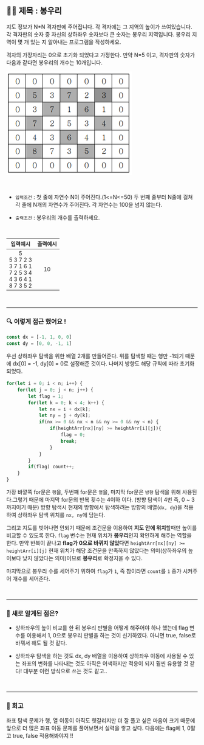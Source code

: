 ## ✍🏻 제목 : 봉우리
지도 정보가 N*N 격자판에 주어집니다. 각 격자에는 그 지역의 높이가 쓰여있습니다. 각 격자판의 숫자 중 자신의 상하좌우 숫자보다 큰 숫자는 봉우리 지역입니다. 봉우리 지역이 몇 개 있는 지 알아내는 프로그램을 작성하세요. 

격자의 가장자리는 0으로 초기화 되었다고 가정한다. 만약 N=5 이고, 격자판의 숫자가 다음과 같다면 봉우리의 개수는 10개입니다.

![](2023-05-25-01-05-15.png)

</br>

- `입력조건` : 첫 줄에 자연수 N이 주어진다.(1<=N<=50) 
두 번째 줄부터 N줄에 걸쳐 각 줄에 N개의 자연수가 주어진다. 각 자연수는 100을 넘지 않는다.

- `출력조건` : 봉우리의 개수를 출력하세요.

</br>

|입력예시|출력예시|
|:------:|:----:|
|5</br>5 3 7 2 3</br>3 7 1 6 1</br>7 2 5 3 4</br>4 3 6 4 1</br>8 7 3 5 2|10|


</br>

---

### 🔍 이렇게 접근 했어요 !

```javascript
const dx = [-1, 1, 0, 0]
const dy = [0, 0, -1, 1]
```
우선 상하좌우 탐색을 위한 배열 2개를 만들어준다. 위를 탐색할 때는 행만 -1되기 때문에 dx[0] = -1, dy[0] = 0로 설정해준 것이다. 나머지 방향도 해당 규칙에 따라 초기화되었다.
```javascript
for(let i = 0; i < n; i++) {
    for(let j = 0; j < n; j++) {
        let flag = 1;
        for(let k = 0; k < 4; k++) { 
            let nx = i + dx[k];
            let ny = j + dy[k];
            if(nx >= 0 && nx < n && ny >= 0 && ny < n) {
                if(heightArr[nx][ny] >= heightArr[i][j]){
                    flag = 0;
                    break;
                } 
            }
        }
        if(flag) count++;
    }
}
```
가장 바깥쪽 for문은 `행`을, 두번째 for문은 `열`을, 마지막 for문은 `방향` 탐색을 위해 사용된다.그렇기 때문에 마지막 for문의 반복 횟수는 4이하 이다. (방향 탐색이 4번 즉, 0 ~ 3까지이기 때문) 방향 탐색시 현재의 방향에서 탐색하려는 방향의 배열(`dx, dy`)을 적용하여 상하좌우 탐색 위치를 `nx, ny`에 담는다. 

그리고 지도를 벗어나면 안되기 때문에 조건문을 이용하여 **지도 안에 위치**할때만 높이를 비교할 수 있도록 한다. `flag` 변수는 현재 위치가 **봉우리**인지 확인하게 해주는 역할을 한다. 만약 반복이 끝나고 **flag가 0으로 바뀌지 않았다**면 `heightArr[nx][ny] >= heightArr[i][j]` 현재 위치가 해당 조건문을 만족하지 않았다는 의미(상하좌우의 높이보다 낮지 않았다는 의미)이므로 **봉우리**로 확정지을 수 있다.

마지막으로 봉우리 수를 세어주기 위하여 `flag`가 `1`, 즉 참이라면 `count`를 `1` 증가 시켜주어 개수를 세어준다.

</br>

---

### 🎉 새로 알게된 점은?
- 상하좌우의 높이 비교를 한 뒤 봉우리 판별을 어떻게 해주어야 하나 했는데 flag 변수를 이용해서 1, 0으로 봉우리 판별을 하는 것이 신기하였다. 아니면 true, false로 바꿔서 해도 될 것 같다.

- 상하좌우 탐색을 하는 것도 dx, dy 배열을 이용하여 상하좌우 이동에 사용될 수 있는 좌표의 변화를 나타내는 것도 아직은 어색하지만 적응이 되지 훨씬 유용할 것 같다! 대부분 이런 방식으로 쓰는 것도 같고..

</br>

---

### 🐾 회고
좌표 탐색 문제가 행, 열 이동이 아직도 헷갈리지만 더 잘 풀고 싶은 마음이 크기 때문에 앞으로 더 많은 좌표 이동 문제를 풀어보면서 실력을 쌓고 싶다. 다음에는 flag에 1, 0말고 true, false 적용해봐야지 !!
